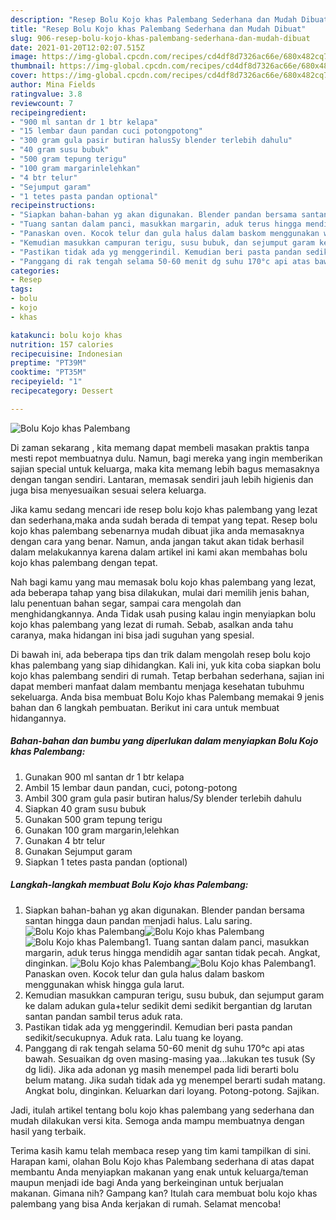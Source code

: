 ```yaml
---
description: "Resep Bolu Kojo khas Palembang Sederhana dan Mudah Dibuat"
title: "Resep Bolu Kojo khas Palembang Sederhana dan Mudah Dibuat"
slug: 906-resep-bolu-kojo-khas-palembang-sederhana-dan-mudah-dibuat
date: 2021-01-20T12:02:07.515Z
image: https://img-global.cpcdn.com/recipes/cd4df8d7326ac66e/680x482cq70/bolu-kojo-khas-palembang-foto-resep-utama.jpg
thumbnail: https://img-global.cpcdn.com/recipes/cd4df8d7326ac66e/680x482cq70/bolu-kojo-khas-palembang-foto-resep-utama.jpg
cover: https://img-global.cpcdn.com/recipes/cd4df8d7326ac66e/680x482cq70/bolu-kojo-khas-palembang-foto-resep-utama.jpg
author: Mina Fields
ratingvalue: 3.8
reviewcount: 7
recipeingredient:
- "900 ml santan dr 1 btr kelapa"
- "15 lembar daun pandan cuci potongpotong"
- "300 gram gula pasir butiran halusSy blender terlebih dahulu"
- "40 gram susu bubuk"
- "500 gram tepung terigu"
- "100 gram margarinlelehkan"
- "4 btr telur"
- "Sejumput garam"
- "1 tetes pasta pandan optional"
recipeinstructions:
- "Siapkan bahan-bahan yg akan digunakan. Blender pandan bersama santan hingga daun pandan menjadi halus. Lalu saring."
- "Tuang santan dalam panci, masukkan margarin, aduk terus hingga mendidih agar santan tidak pecah. Angkat, dinginkan."
- "Panaskan oven. Kocok telur dan gula halus dalam baskom menggunakan whisk hingga gula larut."
- "Kemudian masukkan campuran terigu, susu bubuk, dan sejumput garam ke dalam adukan gula+telur sedikit demi sedikit bergantian dg larutan santan pandan sambil terus aduk rata."
- "Pastikan tidak ada yg menggerindil. Kemudian beri pasta pandan sedikit/secukupnya. Aduk rata. Lalu tuang ke loyang."
- "Panggang di rak tengah selama 50-60 menit dg suhu 170°c api atas bawah. Sesuaikan dg oven masing-masing yaa...lakukan tes tusuk (Sy dg lidi). Jika ada adonan yg masih menempel pada lidi berarti bolu belum matang. Jika sudah tidak ada yg menempel berarti sudah matang. Angkat bolu, dinginkan. Keluarkan dari loyang. Potong-potong. Sajikan."
categories:
- Resep
tags:
- bolu
- kojo
- khas

katakunci: bolu kojo khas 
nutrition: 157 calories
recipecuisine: Indonesian
preptime: "PT39M"
cooktime: "PT35M"
recipeyield: "1"
recipecategory: Dessert

---
```



![Bolu Kojo khas Palembang](https://img-global.cpcdn.com/recipes/cd4df8d7326ac66e/680x482cq70/bolu-kojo-khas-palembang-foto-resep-utama.jpg)

Di zaman  sekarang , kita memang dapat membeli masakan praktis tanpa mesti repot membuatnya dulu. Namun, bagi mereka yang ingin memberikan sajian special untuk keluarga, maka kita memang lebih bagus memasaknya dengan tangan sendiri. Lantaran, memasak sendiri jauh lebih higienis dan juga bisa menyesuaikan sesuai selera keluarga.

Jika kamu sedang mencari ide resep bolu kojo khas palembang yang lezat dan sederhana,maka anda sudah berada di tempat yang tepat. Resep bolu kojo khas palembang  sebenarnya mudah dibuat jika anda memasaknya dengan cara yang benar. Namun, anda jangan takut akan tidak berhasil dalam melakukannya 
karena dalam artikel ini kami akan membahas bolu kojo khas palembang dengan tepat.  



Nah bagi kamu yang mau memasak bolu kojo khas palembang yang lezat, ada beberapa tahap yang bisa dilakukan, mulai dari memilih jenis bahan, lalu penentuan bahan segar, sampai cara mengolah dan menghidangkannya. Anda Tidak usah pusing kalau ingin menyiapkan bolu kojo khas palembang yang lezat di rumah. Sebab, asalkan anda  tahu caranya, maka hidangan ini bisa jadi suguhan yang spesial.

Di bawah ini, ada beberapa tips dan trik dalam mengolah resep bolu kojo khas palembang yang siap dihidangkan. Kali ini, yuk kita coba siapkan bolu kojo khas palembang sendiri di rumah. Tetap berbahan sederhana, sajian ini dapat memberi manfaat dalam membantu menjaga kesehatan tubuhmu sekeluarga. Anda bisa membuat Bolu Kojo khas Palembang memakai 9 jenis bahan dan 6 langkah pembuatan. Berikut ini cara untuk membuat hidangannya.

<!--inarticleads1-->

##### Bahan-bahan dan bumbu yang diperlukan dalam menyiapkan Bolu Kojo khas Palembang:

1. Gunakan 900 ml santan dr 1 btr kelapa
1. Ambil 15 lembar daun pandan, cuci, potong-potong
1. Ambil 300 gram gula pasir butiran halus/Sy blender terlebih dahulu
1. Siapkan 40 gram susu bubuk
1. Gunakan 500 gram tepung terigu
1. Gunakan 100 gram margarin,lelehkan
1. Gunakan 4 btr telur
1. Gunakan Sejumput garam
1. Siapkan 1 tetes pasta pandan (optional)




<!--inarticleads2-->

##### Langkah-langkah membuat Bolu Kojo khas Palembang:

1. Siapkan bahan-bahan yg akan digunakan. Blender pandan bersama santan hingga daun pandan menjadi halus. Lalu saring.
<img src="https://img-global.cpcdn.com/steps/d83051476377cf44/160x128cq70/bolu-kojo-khas-palembang-langkah-memasak-1-foto.jpg" alt="Bolu Kojo khas Palembang"><img src="https://img-global.cpcdn.com/steps/71e741feecf1ad89/160x128cq70/bolu-kojo-khas-palembang-langkah-memasak-1-foto.jpg" alt="Bolu Kojo khas Palembang"><img src="https://img-global.cpcdn.com/steps/79005998b6a9b34b/160x128cq70/bolu-kojo-khas-palembang-langkah-memasak-1-foto.jpg" alt="Bolu Kojo khas Palembang">1. Tuang santan dalam panci, masukkan margarin, aduk terus hingga mendidih agar santan tidak pecah. Angkat, dinginkan.
<img src="https://img-global.cpcdn.com/steps/979aa9493b14cdfd/160x128cq70/bolu-kojo-khas-palembang-langkah-memasak-2-foto.jpg" alt="Bolu Kojo khas Palembang"><img src="https://img-global.cpcdn.com/steps/b33bdd0569e2352a/160x128cq70/bolu-kojo-khas-palembang-langkah-memasak-2-foto.jpg" alt="Bolu Kojo khas Palembang">1. Panaskan oven. Kocok telur dan gula halus dalam baskom menggunakan whisk hingga gula larut.
1. Kemudian masukkan campuran terigu, susu bubuk, dan sejumput garam ke dalam adukan gula+telur sedikit demi sedikit bergantian dg larutan santan pandan sambil terus aduk rata.
1. Pastikan tidak ada yg menggerindil. Kemudian beri pasta pandan sedikit/secukupnya. Aduk rata. Lalu tuang ke loyang.
1. Panggang di rak tengah selama 50-60 menit dg suhu 170°c api atas bawah. Sesuaikan dg oven masing-masing yaa...lakukan tes tusuk (Sy dg lidi). Jika ada adonan yg masih menempel pada lidi berarti bolu belum matang. Jika sudah tidak ada yg menempel berarti sudah matang. Angkat bolu, dinginkan. Keluarkan dari loyang. Potong-potong. Sajikan.




Jadi, itulah artikel tentang  bolu kojo khas palembang  yang sederhana dan mudah dilakukan versi kita. Semoga anda mampu membuatnya dengan hasil yang terbaik. 

Terima kasih kamu telah membaca resep yang tim kami tampilkan di sini. Harapan kami, olahan  Bolu Kojo khas Palembang sederhana di atas dapat membantu Anda menyiapkan makanan yang enak untuk keluarga/teman maupun menjadi ide bagi Anda yang berkeinginan untuk berjualan makanan. Gimana nih? Gampang kan? Itulah cara membuat bolu kojo khas palembang yang bisa Anda kerjakan di rumah. Selamat mencoba!

